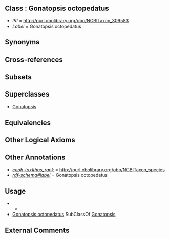
## Class : Gonatopsis octopedatus

 * *IRI* = http://purl.obolibrary.org/obo/NCBITaxon_309583
 * *Label* = Gonatopsis octopedatus

## Synonyms


## Cross-references


## Subsets


## Superclasses

 * [Gonatopsis](../../NCBITaxon/48/NCBITaxon_93048.md)

## Equivalencies


## Other Logical Axioms


## Other Annotations

 * *[ceph-tax#has_rank](../../ceph-tax#has/nk/ceph-tax#has_rank.md)* = http://purl.obolibrary.org/obo/NCBITaxon_species
 * *[rdf-schema#label](../../el/rdf-schema#label.md)* = Gonatopsis octopedatus

## Usage

 * -
 * [Gonatopsis octopedatus](../../NCBITaxon/83/NCBITaxon_309583.md) SubClassOf [Gonatopsis](../../NCBITaxon/48/NCBITaxon_93048.md)

## External Comments

